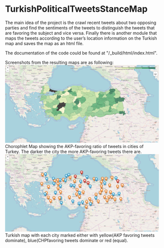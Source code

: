 # TurkishPoliticalTweetsStanceMap
The main idea of the project is the crawl recent tweets about two opposing parties and find the sentiments of the tweets to distinguish the tweets that are favoring the subject and vice versa. Finally there is another module that maps the tweets according to the user’s location information on the Turkish map and saves the map as an html file.

The documentation of the code could be found at "/_build/html/index.html".

Screenshots from the resulting maps are as following:
![Chorophlet Map showing the AKP-favoring ratio of tweets in cities of Turkey. The darker the city the more AKP-favoring tweets there are.](https://github.com/cuthalionn/TurkishPoliticalTweetsStanceMap/blob/master/Results/ScreenShots/ChoroMap.PNG)
Chorophlet Map showing the AKP-favoring ratio of tweets in cities of Turkey. The darker the city the more AKP-favoring tweets there are.
![Turkish map with each city marked either with yellow(AKP favoring tweets dominate), blue(CHPfavoring tweets dominate) or red (equal)](https://github.com/cuthalionn/TurkishPoliticalTweetsStanceMap/blob/master/Results/ScreenShots/markMap.PNG)
Turkish map with each city marked either with yellow(AKP favoring tweets dominate), blue(CHPfavoring tweets dominate  or red (equal).



